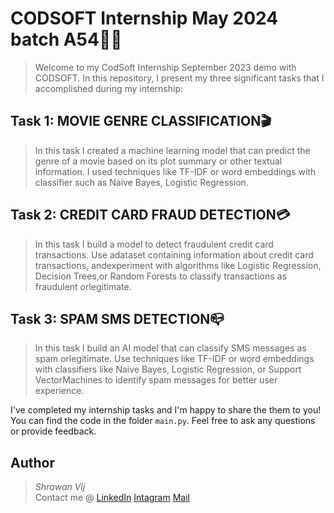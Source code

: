 # CODSOFT Internship May 2024 batch A54🧑‍💻
>Welcome to my CodSoft Internship September 2023 demo with CODSOFT.
In this repository, I present my three significant tasks that I accomplished during my internship:
## Task 1: MOVIE GENRE CLASSIFICATION🎬
>In this task I created a machine learning model that can predict the genre of a movie based on its plot summary or other textual information. I used techniques like TF-IDF or word embeddings with classifier such as Naive Bayes, Logistic Regression.

## Task 2: CREDIT CARD FRAUD DETECTION💳
>In this task I build a model to detect fraudulent credit card transactions. Use adataset containing information about credit card transactions, andexperiment with algorithms like Logistic Regression, Decision Trees,or Random Forests to classify transactions as fraudulent orlegitimate.

## Task 3: SPAM SMS DETECTION📪
>In this task I build an AI model that can classify SMS messages as spam orlegitimate. Use techniques like TF-IDF or word embeddings with classifiers like Naive Bayes, Logistic Regression, or Support VectorMachines to identify spam messages for better user experience.

I've completed my internship tasks and I'm happy to share the them to you! You can find the code in the folder `main.py`. Feel free to ask any questions or provide feedback.

## Author
>*Shrawan Vij*          
>Contact me @ [LinkedIn](www.linkedin.com/in/shrawanvij)   [Intagram](https://www.instagram.com/shrawanvij/)      [Mail](sharwanvij211@gmail.com)
